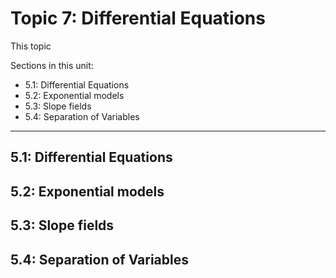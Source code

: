 # Topic 7: Differential Equations

This topic 

Sections in this unit: 
- 5.1: Differential Equations
- 5.2: Exponential models
- 5.3: Slope fields
- 5.4: Separation of Variables

---
## 5.1: Differential Equations

## 5.2: Exponential models

## 5.3: Slope fields

## 5.4: Separation of Variables

